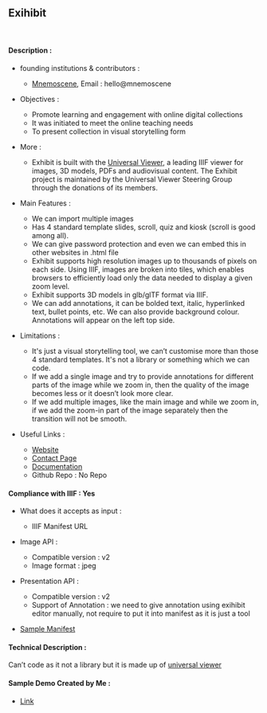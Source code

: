 ## Exihibit

<br>

#### Description :

- founding institutions & contributors :

  - [Mnemoscene](https://mnemoscene.io/), Email : hello@mnemoscene

- Objectives :

  - Promote learning and engagement with online digital collections
  - It was initiated to meet the online teaching needs
  - To present collection in visual storytelling form

- More :

  - Exhibit is built with the [Universal Viewer](https://universalviewer.io/), a leading IIIF viewer for images, 3D models, PDFs and audiovisual content. The Exhibit project is maintained by the Universal Viewer Steering Group through the donations of its members.

- Main Features :

  - We can import multiple images
  - Has 4 standard template slides, scroll, quiz and kiosk (scroll is good among all).
  - We can give password protection and even we can embed this in other websites in .html file
  - Exhibit supports high resolution images up to thousands of pixels on each side. Using IIIF, images are broken into tiles, which enables browsers to efficiently load only the data needed to display a given zoom level.
  - Exhibit supports 3D models in glb/glTF format via IIIF.
  - We can add annotations, it can be bolded text, italic, hyperlinked text, bullet points, etc. We can also provide background colour. Annotations will appear on the left top side.

- Limitations :

  - It's just a visual storytelling tool, we can’t customise more than those 4 standard templates. It's not a library or something which we can code.
  - If we add a single image and try to provide annotations for different parts of the image while we zoom in, then the quality of the image becomes less or it doesn’t look more clear.
  - If we add multiple images, like the main image and while we zoom in, if we add the zoom-in part of the image separately then the transition will not be smooth.

- Useful Links :
  - [Website](https://www.exhibit.so/)
  - [Contact Page](https://www.exhibit.so/contact)
  - [Documentation](https://www.exhibit.so/docs)
  - Github Repo : No Repo

#### Compliance with IIIF : Yes

- What does it accepts as input :

  - IIIF Manifest URL

- Image API :

  - Compatible version : v2
  - Image format : jpeg

- Presentation API :

  - Compatible version : v2
  - Support of Annotation : we need to give annotation using exihibit editor manually, not require to put it into manifest as it is just a tool

- [Sample Manifest](https://www.loc.gov/item/41038111/manifest.json)

#### Technical Description :

Can’t code as it not a library but it is made up of [universal viewer](https://universalviewer.io/)

#### Sample Demo Created by Me :

- [Link](https://www.exhibit.so/exhibits/opXpcHLztQJ3RxmDpAXn?screen=8v7iy2dxFNoxn49CbXj7)
